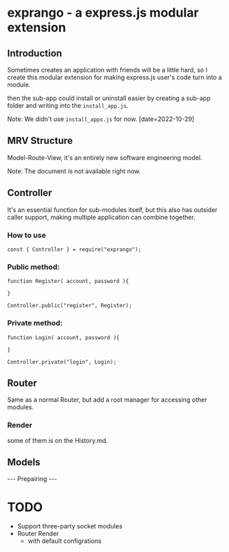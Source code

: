 # exprango - a express.js modular extension
## Introduction
Sometimes creates an application with friends will be a little hard, so I create this modular extension for making express.js user's code turn into a module.

then the sub-app could install or uninstall easier by creating a sub-app folder and writing into the `install_app.js`.

Note: We didn't use `install_apps.js` for now. [date=2022-10-29]

## MRV Structure
Model-Route-View, it's an entirely new software engineering model.

Note: The document is not available right now.

## Controller

It's an essential function for sub-modules itself, but this also has outsider caller support, making multiple application can combine together.

### How to use
```
const { Controller } = require("exprango");
```

### Public method:
```
function Register( account, password ){

}

Controller.public("register", Register);
```

### Private method:
```
function Login( account, password ){

}

Controller.private("login", Login);
```

## Router
Same as a normal Router, but add a root manager for accessing other modules.

### Render
some of them is on the History.md.

## Models
--- Prepairing ---

# TODO
 - Support three-party socket modules
 - Router Render
    - with default configrations
    